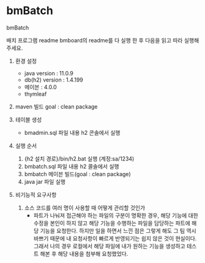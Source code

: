 # bmBatch
bmBatch

배치 프로그램 readme
bmboard의 readme를 다 실행 한 후 다음을 읽고 따라 실행해주세요.

1. 환경 설정
	- java version : 11.0.9
	- db(h2) version : 1.4.199
	- 메이븐 : 4.0.0
	- thymleaf
	
2. maven 빌드 goal : clean package

3. 테이블 생성
	- bmadmin.sql 파일 내용 h2 콘솔에서 실행
	
4. 실행 순서
	1. {h2 설치 경로}/bin/h2.bat 실행 (계정:sa/1234)
	2. bmbatch.sql 파일 내용 h2 콜솔에서 실행
	3. bmbatch 메이븐 빌드(goal : clean package)
	4. java jar 파일 실행
	
5. 비기능적 요구사항
	1. 소스 코드를 여러 명이 사용할 때 어떻게 관리할 것인가
		- 파트가 나눠져 접근해야 하는 파일의 구분이 명확한 경우, 해당 기능에 대한 수정을 본인이 하지 않고 해당 기능을 수행하는 파일을 담당하는 파트에 해당 기능을 요청한다.
		  하지만 일을 하면서 느낀 점은 그렇게 해도 그 팀 역시 바쁘기 때문에 내 요청사항이 빠르게 반영되기는 쉽지 않은 것이 현실이다.
		  그래서 나의 경우 로컬에서 해당 파일에 내가 원하는 기능을 생성하고 테스트 해본 후 해당 내용을 첨부해 요청했었다.
